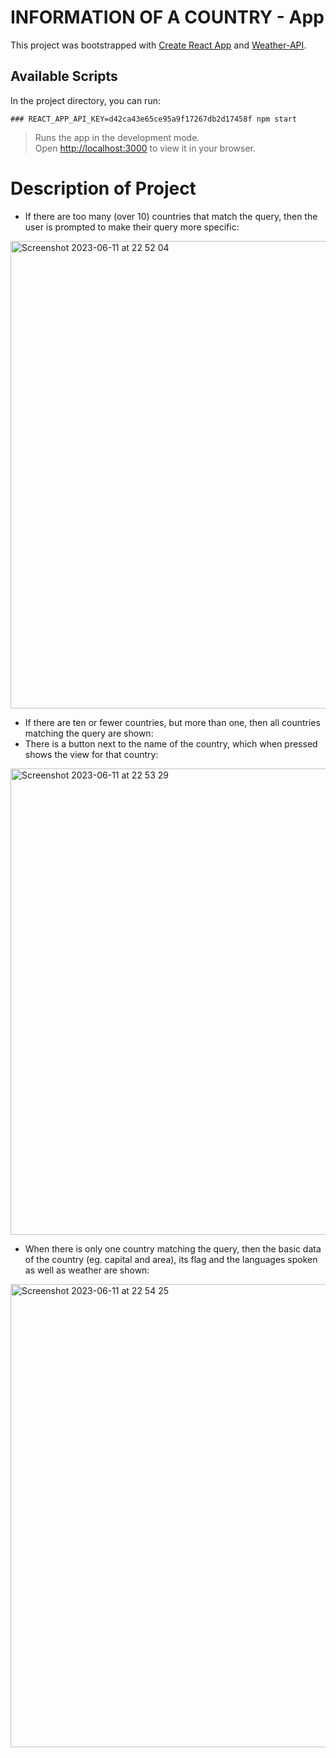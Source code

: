 # INFORMATION OF A COUNTRY - App 

This project was bootstrapped with [Create React App](https://github.com/facebook/create-react-app) and [Weather-API](https://openweathermap.org/api). 

## Available Scripts

In the project directory, you can run:
```
### REACT_APP_API_KEY=d42ca43e65ce95a9f17267db2d17458f npm start 
```
> Runs the app in the development mode.\
Open [http://localhost:3000](http://localhost:3000) to view it in your browser.

# Description of Project

- If there are too many (over 10) countries that match the query, then the user is prompted to make their query more specific:

<img width="748" alt="Screenshot 2023-06-11 at 22 52 04" src="https://github.com/VienThanh12/ProjectAWeatherApp/assets/67015555/0bdd88ff-4939-46e2-b2b7-6bb6fa06eca7">

- If there are ten or fewer countries, but more than one, then all countries matching the query are shown:
- There is a button next to the name of the country, which when pressed shows the view for that country:
<img width="746" alt="Screenshot 2023-06-11 at 22 53 29" src="https://github.com/VienThanh12/ProjectAWeatherApp/assets/67015555/56d5a93a-3479-44aa-9f0c-4ae45ed845a3">

- When there is only one country matching the query, then the basic data of the country (eg. capital and area), its flag and the languages spoken as well as weather are shown:

<img width="741" alt="Screenshot 2023-06-11 at 22 54 25" src="https://github.com/VienThanh12/ProjectAWeatherApp/assets/67015555/4f526456-0b20-4aec-a9d8-97ec2856da58">

